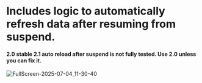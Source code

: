 # Includes logic to automatically refresh data after resuming from suspend. 
#### 2.0 stable 2.1 auto reload after suspend is not fully tested. Use 2.0 unless you can fix it.

![FullScreen-2025-07-04_11-30-40](https://github.com/user-attachments/assets/48f6156c-1d3e-407c-940c-f64aa6e749f6)
